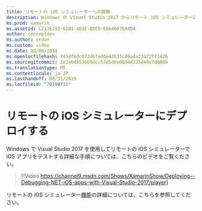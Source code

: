 ```yaml
---
title: リモートの iOS シミュレーターへの展開
description: Windows の Visual Studio 2017 からリモート iOS シミュレーターにデプロイする方法。
ms.prod: xamarin
ms.assetid: C213E293-61B1-4D1E-BDE9-E664667698D4
author: conceptdev
ms.author: crdun
ms.custom: video
ms.date: 08/08/2018
ms.openlocfilehash: f45df6dc07246fad0e43b3fcd9a4a23a72ff142b
ms.sourcegitcommit: 1e3a0d853669dcc57d5dee0894d325d40c7d8009
ms.translationtype: MT
ms.contentlocale: ja-JP
ms.lasthandoff: 08/31/2019
ms.locfileid: "70198731"
---
```

# <a name="deploy-to-the-remoted-ios-simulator"></a>リモートの iOS シミュレーターにデプロイする

Windows で Visual Studio 2017 を使用してリモートの iOS シミュレーターで iOS アプリをテストする詳細な手順については、こちらのビデオをご覧ください。

> [!Video https://channel9.msdn.com/Shows/XamarinShow/Deploying--Debugging-NET-iOS-apps-with-Visual-Studio-2017/player]

リモートの iOS シミュレーター[機能](index.md)の詳細については、こちらを参照してください。
